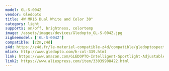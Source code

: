 ```yaml
---
model: GL-S-004Z
vendor: Gledopto
title: 4W MR16 Dual White and Color 30°
category: light
supports: on/off, brightness, colortemp
image: /assets/images/devices/Gledopto_GL-S-004Z.jpg
zigbeemodel: ['GL-S-004Z']
compatible: [z2m,z4d]
z4d: https://z4d.fr/le-materiel-compatible-z4d/compatible/gledoptospectreblancrefgl-s-004z
mlink: http://www.gledopto.com/h-col-339.html
link: https://www.amazon.com/GLEDOPTO-Intelligent-Sportlight-Adjustable-Brightness/dp/B07T2Z2T8L
link2: https://www.aliexpress.com/item/33039908422.html
---
```

